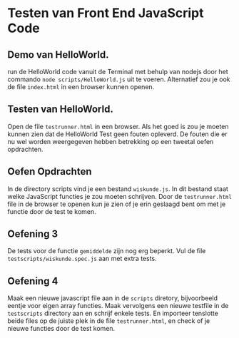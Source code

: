 # Testen van Front End JavaScript Code

## Demo van HelloWorld.
run de HelloWorld code vanuit de Terminal met behulp van nodejs door het commando 
`node scripts/HelloWorld.js` uit te voeren.
Alternatief zou je ook de file `index.html` in een browser kunnen openen.

## Testen van HelloWorld.
Open de file `testrunner.html` in een browser.
Als het goed is zou je moeten kunnen zien dat de HelloWorld Test geen fouten opleverd.
De fouten die er nu wel worden weergegeven hebben betrekking op een tweetal oefen opdrachten.

## Oefen Opdrachten
In de directory scripts vind je een bestand `wiskunde.js`. In dit bestand staat welke JavaScript 
functies je zou moeten schrijven.
Door de `testrunner.html` file in de browser te openen kun je zien of je erin geslaagd bent om
met je functie door de test te komen.

## Oefening 3
De tests voor de functie `gemiddelde` zijn nog erg beperkt. Vul de file `testscripts/wiskunde.spec.js`
aan met extra tests.

## Oefening 4
Maak een nieuwe javascript file aan in de `scripts` diretory, bijvoorbeeld eentje voor eigen array functies.
Maak vervolgens een nieuwe testfile in de `testscripts` directory aan en schrijf enkele tests.
En importeer tenslotte beide files op de juiste plek in de file `testrunner.html`, en check of je
nieuwe functies door de test komen.